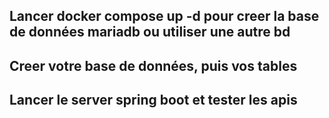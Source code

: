 ## Lancer docker compose up -d pour creer la base de données mariadb ou utiliser une autre bd
## Creer votre base de données, puis vos tables
## Lancer le server spring boot et tester les apis
